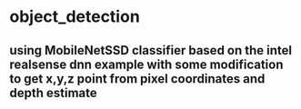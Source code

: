 # object_detection
## using MobileNetSSD classifier based on the intel realsense dnn example with some modification to get x,y,z point from pixel coordinates and depth estimate
